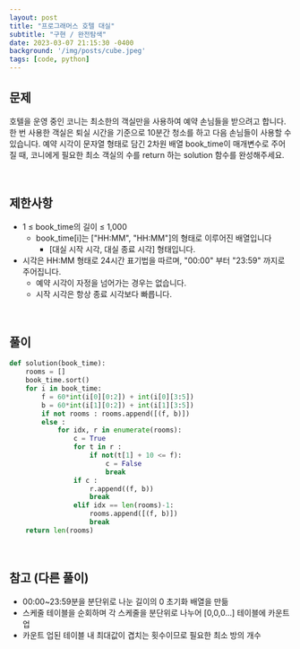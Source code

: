 ```yaml
---
layout: post
title: "프로그래머스 호텔 대실"
subtitle: "구현 / 완전탐색"
date: 2023-03-07 21:15:30 -0400
background: '/img/posts/cube.jpeg'
tags: [code, python]
---
```

## 문제

호텔을 운영 중인 코니는 최소한의 객실만을 사용하여 예약 손님들을 받으려고 합니다. 한 번 사용한 객실은 퇴실 시간을 기준으로 10분간 청소를 하고 다음 손님들이 사용할 수 있습니다.
예약 시각이 문자열 형태로 담긴 2차원 배열 book_time이 매개변수로 주어질 때, 코니에게 필요한 최소 객실의 수를 return 하는 solution 함수를 완성해주세요.

<br>

## 제한사항
* 1 ≤ book_time의 길이 ≤ 1,000
  * book_time[i]는 ["HH:MM", "HH:MM"]의 형태로 이루어진 배열입니다
    * [대실 시작 시각, 대실 종료 시각] 형태입니다.
* 시각은 HH:MM 형태로 24시간 표기법을 따르며, "00:00" 부터 "23:59" 까지로 주어집니다.
  * 예약 시각이 자정을 넘어가는 경우는 없습니다.
  * 시작 시각은 항상 종료 시각보다 빠릅니다.

<br>

## 풀이

``` python
def solution(book_time):
    rooms = []
    book_time.sort()
    for i in book_time:
        f = 60*int(i[0][0:2]) + int(i[0][3:5])
        b = 60*int(i[1][0:2]) + int(i[1][3:5])
        if not rooms : rooms.append([(f, b)])
        else :
            for idx, r in enumerate(rooms):
                c = True
                for t in r :
                    if not(t[1] + 10 <= f): 
                        c = False
                        break
                if c : 
                    r.append((f, b))
                    break
                elif idx == len(rooms)-1: 
                    rooms.append([(f, b)])
                    break
    return len(rooms)
```

<br>

## 참고 (다른 풀이)
* 00:00~23:59분을 분단위로 나눈 길이의 0 초기화 배열을 만듦
* 스케줄 테이블을 순회하며 각 스케줄을 분단위로 나누어 [0,0,0...] 테이블에 카운트 업
* 카운트 업된 테이블 내 최대값이 겹치는 횟수이므로 필요한 최소 방의 개수
